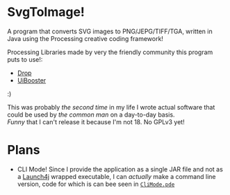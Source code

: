 # SvgToImage!
A program that converts SVG images to PNG/JEPG/TIFF/TGA, written in Java using the Processing creative coding framework!

Processing Libraries made by very the friendly community this program puts to use!:
- [Drop](http://transfluxus.github.io/drop/)
- [UiBooster](https://github.com/milchreis/UiBooster)

:)

This was probably *the second time* in my life I wrote actual software that could be used by *the common man* on a day-to-day basis.<br>
*Funny* that I can't release it because I'm not 18. No GPLv3 yet!

# Plans

- CLI Mode! Since I provide the application as a single JAR file and not as a [Launch4j](https://launch4j.sourceforge.net/) wrapped executable, 
  I can *actually* make a command line version, code for which is can bee seen in [`CliMode.pde`](https://github.com/Brahvim/SvgToImage/blob/main/CliMode.pde)
